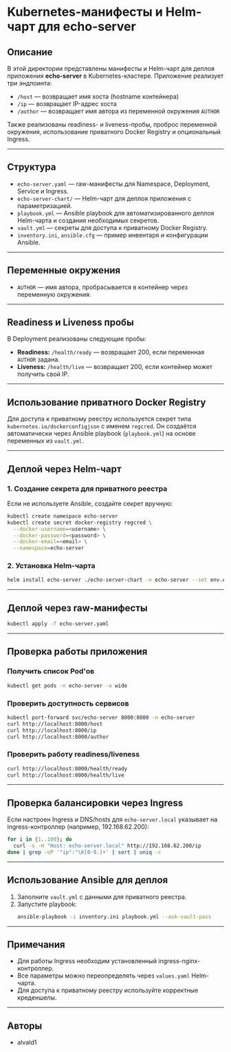 # Kubernetes-манифесты и Helm-чарт для echo-server

## Описание

В этой директории представлены манифесты и Helm-чарт для деплоя приложения **echo-server** в Kubernetes-кластере. Приложение реализует три эндпоинта:
- `/host` — возвращает имя хоста (hostname контейнера)
- `/ip` — возвращает IP-адрес хоста
- `/author` — возвращает имя автора из переменной окружения `AUTHOR`

Также реализованы readiness- и liveness-пробы, проброс переменной окружения, использование приватного Docker Registry и опциональный Ingress.

---

## Структура

- `echo-server.yaml` — raw-манифесты для Namespace, Deployment, Service и Ingress.
- `echo-server-chart/` — Helm-чарт для деплоя приложения с параметризацией.
- `playbook.yml` — Ansible playbook для автоматизированного деплоя Helm-чарта и создания необходимых секретов.
- `vault.yml` — секреты для доступа к приватному Docker Registry.
- `inventory.ini`, `ansible.cfg` — пример инвентаря и конфигурации Ansible.

---

## Переменные окружения

- `AUTHOR` — имя автора, пробрасывается в контейнер через переменную окружения.

---

## Readiness и Liveness пробы

В Deployment реализованы следующие пробы:
- **Readiness:** `/health/ready` — возвращает 200, если переменная `AUTHOR` задана.
- **Liveness:** `/health/live` — возвращает 200, если контейнер может получить свой IP.

---

## Использование приватного Docker Registry

Для доступа к приватному реестру используется секрет типа `kubernetes.io/dockerconfigjson` с именем `regcred`. Он создаётся автоматически через Ansible playbook (`playbook.yml`) на основе переменных из `vault.yml`.

---

## Деплой через Helm-чарт

### 1. Создание секрета для приватного реестра

Если не используете Ansible, создайте секрет вручную:

```bash
kubectl create namespace echo-server
kubectl create secret docker-registry regcred \
  --docker-username=<username> \
  --docker-password=<password> \
  --docker-email=<email> \
  --namespace=echo-server
```

### 2. Установка Helm-чарта

```bash
helm install echo-server ./echo-server-chart -n echo-server --set env.AUTHOR="Ваше Имя"
```

---

## Деплой через raw-манифесты

```bash
kubectl apply -f echo-server.yaml
```

---

## Проверка работы приложения

### Получить список Pod'ов

```bash
kubectl get pods -n echo-server -o wide
```

### Проверить доступность сервисов

```bash
kubectl port-forward svc/echo-server 8000:8000 -n echo-server
curl http://localhost:8000/host
curl http://localhost:8000/ip
curl http://localhost:8000/author
```

### Проверить работу readiness/liveness

```bash
curl http://localhost:8000/health/ready
curl http://localhost:8000/health/live
```

---

## Проверка балансировки через Ingress

Если настроен Ingress и DNS/hosts для `echo-server.local` указывает на ingress-контроллер (например, 192.168.62.200):

```bash
for i in {1..100}; do
  curl -s -H "Host: echo-server.local" http://192.168.62.200/ip
done | grep -oP '"ip":"\K[0-9.]+' | sort | uniq -c
```

---

## Использование Ansible для деплоя

1. Заполните `vault.yml` с данными для приватного реестра.
2. Запустите playbook:
   ```bash
   ansible-playbook -i inventory.ini playbook.yml --ask-vault-pass
   ```

---

## Примечания

- Для работы Ingress необходим установленный ingress-nginx-контроллер.
- Все параметры можно переопределять через `values.yaml` Helm-чарта.
- Для доступа к приватному реестру используйте корректные креденшелы.

---

## Авторы

- alvald1
